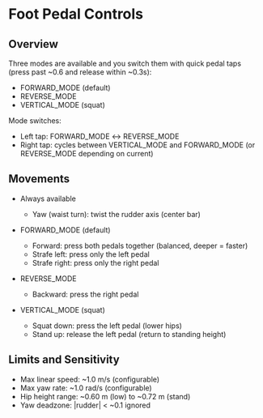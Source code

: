 # Foot Pedal Controls

## Overview

Three modes are available and you switch them with quick pedal taps (press past ~0.6 and release within ~0.3s):

- FORWARD_MODE (default)
- REVERSE_MODE
- VERTICAL_MODE (squat)

Mode switches:
- Left tap: FORWARD_MODE ↔ REVERSE_MODE
- Right tap: cycles between VERTICAL_MODE and FORWARD_MODE (or REVERSE_MODE depending on current)

## Movements

- Always available
  - Yaw (waist turn): twist the rudder axis (center bar)

- FORWARD_MODE (default)
  - Forward: press both pedals together (balanced, deeper = faster)
  - Strafe left: press only the left pedal
  - Strafe right: press only the right pedal

- REVERSE_MODE
  - Backward: press the right pedal

- VERTICAL_MODE (squat)
  - Squat down: press the left pedal (lower hips)
  - Stand up: release the left pedal (return to standing height)

## Limits and Sensitivity

- Max linear speed: ~1.0 m/s (configurable)
- Max yaw rate: ~1.0 rad/s (configurable)
- Hip height range: ~0.60 m (low) to ~0.72 m (stand)
- Yaw deadzone: |rudder| < ~0.1 ignored
